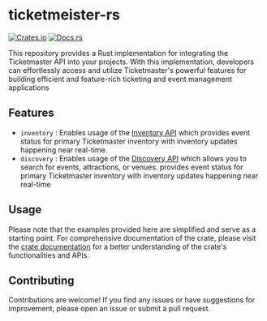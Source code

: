 # ticketmeister-rs

[![Crates.io](https://img.shields.io/crates/v/my_crate.svg)](https://crates.io/crates/ticketmeister)
[![Docs.rs](https://docs.rs/my_crate/badge.svg)](https://docs.rs/ticketmeister)

This repository provides a Rust implementation for integrating the Ticketmaster API into your projects. With this implementation, developers can effortlessly access and utilize Ticketmaster's powerful features for building efficient and feature-rich ticketing and event management applications

## Features

- `inventory` : Enables usage of the [Inventory API](https://developer.ticketmaster.com/products-and-docs/apis/inventory-status/) which provides event status for primary Ticketmaster inventory with inventory updates happening near real-time.
- `discovery` : Enables usage of the [Discovery API](https://developer.ticketmaster.com/products-and-docs/apis/discovery-api/v2/) which allows you to search for events, attractions, or venues. provides event status for primary Ticketmaster inventory with inventory updates happening near real-time

## Usage

Please note that the examples provided here are simplified and serve as a starting point. For comprehensive documentation of the crate, please visit the [crate documentation](https://docs.rs/ticketmeister) for a better understanding of the crate's functionalities and APIs.

## Contributing

Contributions are welcome! If you find any issues or have suggestions for improvement, please open an issue or submit a pull request.
